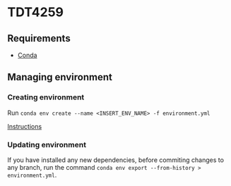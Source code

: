 # TDT4259

## Requirements

- [Conda](https://conda.io/projects/conda/en/latest/user-guide/install/index.html)

## Managing environment

### Creating environment

Run `conda env create --name <INSERT_ENV_NAME> -f environment.yml`

[Instructions](https://conda.io/projects/conda/en/latest/user-guide/tasks/manage-environments.html#creating-an-environment-from-an-environment-yml-file)

### Updating environment

If you have installed any new dependencies, before commiting changes to any branch, run the command `conda env export --from-history > environment.yml`.
